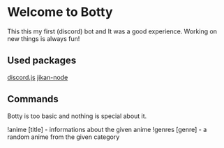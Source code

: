 # Welcome to Botty

This this my first (discord) bot and It was a good experience.
Working on new things is always fun!

## Used packages
  [discord.js](https://discord.js.org/#/)
	[jikan-node](https://github.com/xy137/jikan-node)

## Commands
Botty is too basic and nothing is special about it.

  !anime  [title] - informations about the given anime
	!genres [genre] - a random anime from the given category
